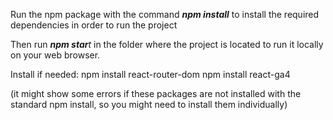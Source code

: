 <p>Run the npm package with the command <I><strong>npm install</strong></i> to install the required dependencies in order to run the project</p>

<p>Then run <I><strong>npm star</strong>t</i> in the folder where the project is located to run it locally on your web browser.</p>

Install if needed:
npm install react-router-dom
npm install react-ga4

(it might show some errors if these packages are not installed with the standard npm install, so you might need to install them individually)

